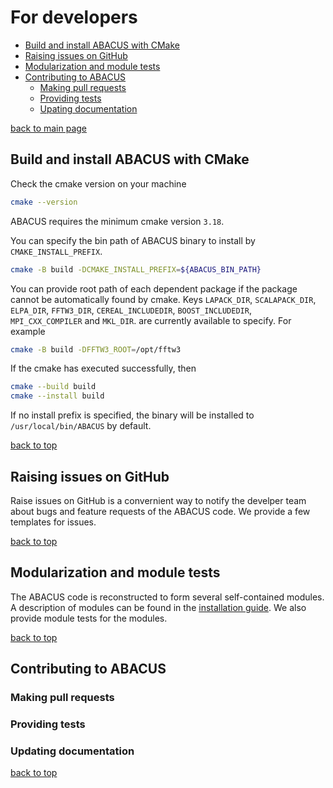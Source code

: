 # For developers

- [Build and install ABACUS with CMake](#build-and-install-abacus-with-cmake)
- [Raising issues on GitHub](#raising-issues-on-github)
- [Modularization and module tests](#modularization-and-module-tests)
- [Contributing to ABACUS](#contributing-to-abacus)
    - [Making pull requests](#making-pull-requests)
    - [Providing tests](#providing-tests)
    - [Upating documentation](#updating-documentation)

[back to main page](../README.md)

## Build and install ABACUS with CMake

Check the cmake version on your machine
```bash
cmake --version
```
ABACUS requires the minimum cmake version `3.18`.

You can specify the bin path of ABACUS binary to install by `CMAKE_INSTALL_PREFIX`.
```bash
cmake -B build -DCMAKE_INSTALL_PREFIX=${ABACUS_BIN_PATH}
```
You can provide root path of each dependent package if the package cannot be automatically found by cmake.
Keys `LAPACK_DIR`, `SCALAPACK_DIR`, `ELPA_DIR`, `FFTW3_DIR`, `CEREAL_INCLUDEDIR`, `BOOST_INCLUDEDIR`, `MPI_CXX_COMPILER` and `MKL_DIR`. are currently available to specify.
For example
```bash
cmake -B build -DFFTW3_ROOT=/opt/fftw3
```

If the cmake has executed successfully, then
```bash
cmake --build build
cmake --install build
```
If no install prefix is specified, the binary will be installed to `/usr/local/bin/ABACUS` by default.

[back to top](#for-developers)

## Raising issues on GitHub
Raise issues on GitHub is a convernient way to notify the develper team about bugs and feature requests of the ABACUS code. We provide a few templates for issues.

[back to top](#for-developers)

## Modularization and module tests
The ABACUS code is reconstructed to form several self-contained modules. A description of modules can be found in the [installation guide](install.md#structure-of-source-code). We also provide module tests for the modules.

[back to top](#for-developers)

## Contributing to ABACUS

### Making pull requests

### Providing tests

### Updating documentation

[back to top](#for-developers)